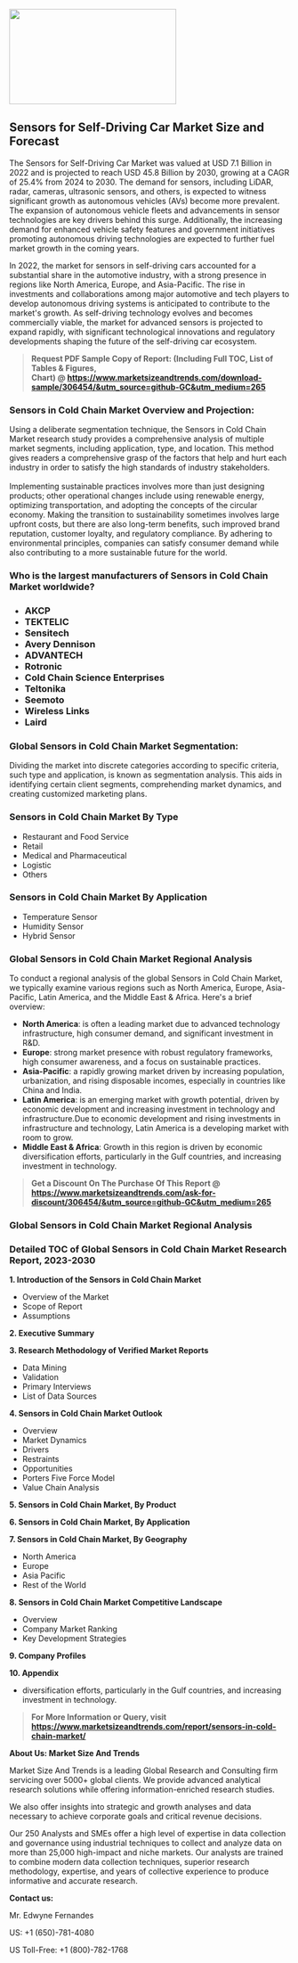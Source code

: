 <p><img class="alignnone size-medium wp-image-20088" src="https://ffe5etoiles.com/wp-content/uploads/2024/12/MST1-300x171.png" alt="" width="300" height="171" /></p><h2>Sensors for Self-Driving Car Market Size and Forecast</h2><p>The Sensors for Self-Driving Car Market was valued at USD 7.1 Billion in 2022 and is projected to reach USD 45.8 Billion by 2030, growing at a CAGR of 25.4% from 2024 to 2030. The demand for sensors, including LiDAR, radar, cameras, ultrasonic sensors, and others, is expected to witness significant growth as autonomous vehicles (AVs) become more prevalent. The expansion of autonomous vehicle fleets and advancements in sensor technologies are key drivers behind this surge. Additionally, the increasing demand for enhanced vehicle safety features and government initiatives promoting autonomous driving technologies are expected to further fuel market growth in the coming years.</p><p>In 2022, the market for sensors in self-driving cars accounted for a substantial share in the automotive industry, with a strong presence in regions like North America, Europe, and Asia-Pacific. The rise in investments and collaborations among major automotive and tech players to develop autonomous driving systems is anticipated to contribute to the market's growth. As self-driving technology evolves and becomes commercially viable, the market for advanced sensors is projected to expand rapidly, with significant technological innovations and regulatory developments shaping the future of the self-driving car ecosystem.</p></p><blockquote id="" class=""><strong>Request PDF Sample Copy of Report: (Including Full TOC, List of Tables &amp; Figures, Chart)&nbsp;@&nbsp;<strong><a href="https://www.marketsizeandtrends.com/download-sample/306454/&utm_source=github-GC&utm_medium=265" target="_blank">https://www.marketsizeandtrends.com/download-sample/306454/&utm_source=github-GC&utm_medium=265</a></strong></strong></blockquote><h3 id="" class="">Sensors in Cold Chain Market&nbsp;Overview and Projection:</h3><p id="" class="">Using a deliberate segmentation technique, the Sensors in Cold Chain Market research study provides a comprehensive analysis of multiple market segments, including application, type, and location. This method gives readers a comprehensive grasp of the factors that help and hurt each industry in order to satisfy the high standards of industry stakeholders. <br /> <br />Implementing sustainable practices involves more than just designing products; other operational changes include using renewable energy, optimizing transportation, and adopting the concepts of the circular economy. Making the transition to sustainability sometimes involves large upfront costs, but there are also long-term benefits, such improved brand reputation, customer loyalty, and regulatory compliance. By adhering to environmental principles, companies can satisfy consumer demand while also contributing to a more sustainable future for the world.</p><h3 id="" class="">Who is the largest manufacturers of&nbsp;Sensors in Cold Chain Market worldwide?</h3><h3 class=""><p><ul><li>AKCP </li><li> TEKTELIC </li><li> Sensitech </li><li> Avery Dennison </li><li> ADVANTECH </li><li> Rotronic </li><li> Cold Chain Science Enterprises </li><li> Teltonika </li><li> Seemoto </li><li> Wireless Links </li><li> Laird</li></ul></p></h3><h3 id="" class="">Global&nbsp;Sensors in Cold Chain Market Segmentation:</h3><p id="" class="">Dividing the market into discrete categories according to specific criteria, such type and application, is known as segmentation analysis. This aids in identifying certain client segments, comprehending market dynamics, and creating customized marketing plans.</p><h3 id="" class="">Sensors in Cold Chain Market&nbsp;By Type</h3><p><p><ul><li>Restaurant and Food Service</li><li> Retail</li><li> Medical and Pharmaceutical</li><li> Logistic</li><li> Others</p></li></ul></p></p><h3 id="" class="">Sensors in Cold Chain Market&nbsp;By Application</h3><p class=""><p><ul><li>Temperature Sensor</li><li> Humidity Sensor</li><li> Hybrid Sensor</li></ul></p></p><h3 id="" class="">Global Sensors in Cold Chain Market Regional Analysis</h3><p id="" class="">To conduct a regional analysis of the global Sensors in Cold Chain Market, we typically examine various regions such as North America, Europe, Asia-Pacific, Latin America, and the Middle East &amp; Africa. Here's a brief overview:</p><ul><li><strong>North America</strong>: is often a leading market due to advanced technology infrastructure, high consumer demand, and significant investment in R&amp;D.</li><li><strong>Europe</strong>: strong market presence with robust regulatory frameworks, high consumer awareness, and a focus on sustainable practices.</li><li><strong>Asia-Pacific</strong>: a rapidly growing market driven by increasing population, urbanization, and rising disposable incomes, especially in countries like China and India.</li><li><strong>Latin America</strong>: is an emerging market with growth potential, driven by economic development and increasing investment in technology and infrastructure.Due to economic development and rising investments in infrastructure and technology, Latin America is a developing market with room to grow.</li><li><strong>Middle East &amp; Africa</strong>: Growth in this region is driven by economic diversification efforts, particularly in the Gulf countries, and increasing investment in technology.</li></ul><blockquote id="" class=""><strong>Get a Discount On The Purchase Of This Report @ <strong><a href="https://www.marketsizeandtrends.com/ask-for-discount/306454/&utm_source=github-GC&utm_medium=265" target="_blank">https://www.marketsizeandtrends.com/ask-for-discount/306454/&utm_source=github-GC&utm_medium=265</a></strong></strong></blockquote><h3 id="" class="">Global Sensors in Cold Chain Market Regional Analysis</h3><h3 id="" class="">Detailed TOC of Global Sensors in Cold Chain Market Research Report, 2023-2030</h3><p id="" class=""><strong>1. Introduction of the Sensors in Cold Chain Market</strong></p><ul><li>Overview of the Market</li><li>Scope of Report</li><li>Assumptions</li></ul><p id="" class=""><strong>2. Executive Summary</strong></p><p id="" class=""><strong>3. Research Methodology of Verified Market Reports</strong></p><ul><li>Data Mining</li><li>Validation</li><li>Primary Interviews</li><li>List of Data Sources</li></ul><p id="" class=""><strong>4. Sensors in Cold Chain Market Outlook</strong></p><ul><li>Overview</li><li>Market Dynamics</li><li>Drivers</li><li>Restraints</li><li>Opportunities</li><li>Porters Five Force Model</li><li>Value Chain Analysis</li></ul><p id="" class=""><strong>5. Sensors in Cold Chain Market, By Product</strong></p><p id="" class=""><strong>6. Sensors in Cold Chain Market, By Application</strong></p><p id="" class=""><strong>7. Sensors in Cold Chain Market, By Geography</strong></p><ul><li>North America</li><li>Europe</li><li>Asia Pacific</li><li>Rest of the World</li></ul><p id="" class=""><strong>8. Sensors in Cold Chain Market Competitive Landscape</strong></p><ul><li>Overview</li><li>Company Market Ranking</li><li>Key Development Strategies</li></ul><p id="" class=""><strong>9. Company Profiles</strong></p><p id="" class=""><strong>10. Appendix</strong></p><ul><li>diversification efforts, particularly in the Gulf countries, and increasing investment in technology.</li></ul><blockquote id="" class=""><strong>For More Information or Query, visit <strong><strong><a href="https://www.marketsizeandtrends.com/report/sensors-in-cold-chain-market/" target="_blank">https://www.marketsizeandtrends.com/report/sensors-in-cold-chain-market/</a></strong></strong></strong></blockquote><p id="" class=""><strong>About Us: Market Size And Trends</strong></p><p id="" class="">Market Size And Trends is a leading Global Research and Consulting firm servicing over 5000+ global clients. We provide advanced analytical research solutions while offering information-enriched research studies.</p><p id="" class="">We also offer insights into strategic and growth analyses and data necessary to achieve corporate goals and critical revenue decisions.</p><p id="" class="">Our 250 Analysts and SMEs offer a high level of expertise in data collection and governance using industrial techniques to collect and analyze data on more than 25,000 high-impact and niche markets. Our analysts are trained to combine modern data collection techniques, superior research methodology, expertise, and years of collective experience to produce informative and accurate research.</p><p id="" class=""><strong>Contact us:</strong></p><p id="" class="">Mr. Edwyne Fernandes</p><p id="" class="">US: +1 (650)-781-4080</p><p id="" class="">US Toll-Free: +1 (800)-782-1768</p>
